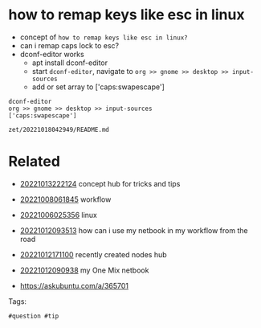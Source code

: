 # how to remap keys like esc in linux

- concept of `how to remap keys like esc in linux?`
- can i remap caps lock to esc?
- dconf-editor works
  - apt install dconf-editor
  - start `dconf-editor`, navigate to `org >> gnome >> desktop >> input-sources`
  - add or set array to ['caps:swapescape']

```
dconf-editor
org >> gnome >> desktop >> input-sources
['caps:swapescape']
```

` zet/20221018042949/README.md `

# Related

- [20221013222124](/zet/20221013222124/README.md) concept hub for tricks and tips

- [20221008061845](/zet/20221008061845/README.md) workflow

- [20221006025356](/zet/20221006025356/README.md) linux

- [20221012093513](/zet/20221012093513/README.md) how can i use my netbook in my workflow from the road
- [20221012171100](/zet/20221012171100/README.md) recently created nodes hub
- [20221012090938](/zet/20221012090938/README.md) my One Mix netbook
- https://askubuntu.com/a/365701

Tags:

    #question #tip
